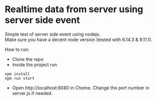 # Realtime data from server using server side event

Simple test of server side event using nodejs.  
Make sure you have a decent node version (tested with 6.14.3 & 9.11.1).

How to run:
- Clone the repo
- Inside the project run 
```
npm install 
npm run start
```
- Open http://localhost:8080 in Chome. Change the port number in server.js if needed.
